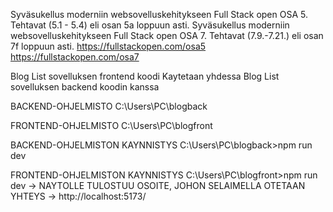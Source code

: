 Syväsukellus moderniin websovelluskehitykseen Full Stack open OSA 5. Tehtavat (5.1 - 5.4) eli osan 5a loppuun asti.
Syväsukellus moderniin websovelluskehitykseen Full Stack open OSA 7. Tehtavat (7.9.-7.21.) eli osan 7f loppuun asti.
https://fullstackopen.com/osa5
https://fullstackopen.com/osa7

Blog List sovelluksen frontend koodi
Kaytetaan yhdessa Blog List sovelluksen backend koodin kanssa

BACKEND-OHJELMISTO
C:\Users\PC\blogback

FRONTEND-OHJELMISTO
C:\Users\PC\blogfront

BACKEND-OHJELMISTON KAYNNISTYS
C:\Users\PC\blogback>npm run dev

FRONTEND-OHJELMISTON KAYNNISTYS
C:\Users\PC\blogfront>npm run dev
-> NAYTOLLE TULOSTUU OSOITE, JOHON SELAIMELLA OTETAAN YHTEYS
-> http://localhost:5173/
